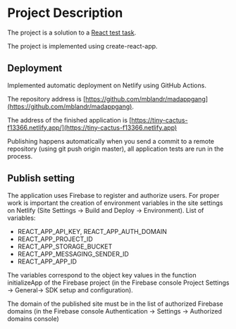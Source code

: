 # Project Description

The project is a solution to a  [React test task](https://doc.clickup.com/4717441/d/h/4fyw1-3382/4f9d716244343b5).

The project is implemented using create-react-app.

## Deployment

Implemented automatic deployment on Netlify using GitHub Actions.

The repository address is [https://github.com/mblandr/madappgang](https://github.com/mblandr/madappgang).

The address of the finished application is [https://tiny-cactus-f13366.netlify.app/](https://tiny-cactus-f13366.netlify.app)

Publishing happens automatically when you send a commit to a remote repository (using git push origin master), all application tests are run in the process.

## Publish setting

The application uses Firebase to register and authorize users. For proper work is important the creation of environment variables in the site settings on Netlify (Site Settings -> Build and Deploy -> Environment). List of variables:
* REACT_APP_API_KEY, REACT_APP_AUTH_DOMAIN
* REACT_APP_PROJECT_ID
* REACT_APP_STORAGE_BUCKET
* REACT_APP_MESSAGING_SENDER_ID
* REACT_APP_APP_ID

The variables correspond to the object key values in the function initializeApp of the Firebase project (in the Firebase console Project Settings -> General-> SDK setup and configuration).

The domain of the published site must be in the list of authorized Firebase domains (in the Firebase console Authentication -> Settings -> Authorized domains console)